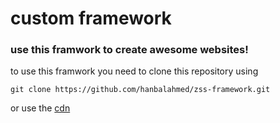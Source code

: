 # custom framework

### use this framwork to create awesome websites!

to use this framwork you need to clone this repository using 

`git clone https://github.com/hanbalahmed/zss-framework.git` 

or use the [cdn](https://infallible-ramanujan-e49975.netlify.app/global.css)
